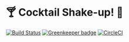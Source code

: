 # 🍸 Cocktail Shake-up! 🍹

[![Build Status](https://saucelabs.com/buildstatus/Jmclerck)](https://saucelabs.com/beta/builds/49854ad3b79f4d999b4eee91cc6f3670)
[![Greenkeeper badge](https://badges.greenkeeper.io/Jmclerck/cocktail-shake-up.svg)](https://greenkeeper.io/)
[![CircleCI](https://circleci.com/gh/Jmclerck/cocktail-shake-up/tree/master.svg?style=shield&circle-token=4d41114cd938bd0be1bad6853bd717f73c42765c)](https://circleci.com/gh/Jmclerck/cocktail-shake-up/tree/master)
